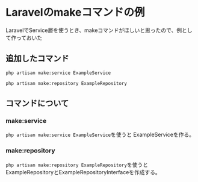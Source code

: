 # Laravelのmakeコマンドの例

LaravelでService層を使うとき、makeコマンドがほしいと思ったので、例として作っておいた

## 追加したコマンド

``` shell
php artisan make:service ExampleService

php artisan make:repository ExampleRepository
```

## コマンドについて

### make:service

`php artisan make:service ExampleService`を使うと
ExampleServiceを作る。

### make:repository

`php artisan make:repository ExampleRepository`を使うと
ExampleRepositoryとExampleRepositoryInterfaceを作成する。

